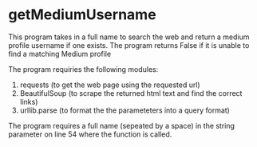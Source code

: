 # getMediumUsername
This program takes in a full name to search the web and return a medium profile username if one exists. The program returns False if it is unable to find a matching Medium profile

The program requiries the following modules:
1) requests (to get the web page using the requested url)
2) BeautifulSoup (to scrape the returned html text and find the correct links)
3) urllib.parse (to format the the parameteters into a query format)

The program requires a full name (sepeated by a space) in the string parameter on line 54 where the function is called. 

